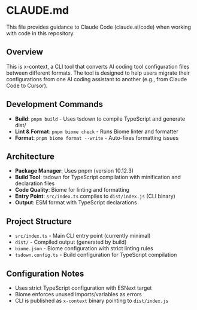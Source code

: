 # CLAUDE.md

This file provides guidance to Claude Code (claude.ai/code) when working with code in this repository.

## Overview

This is x-context, a CLI tool that converts AI coding tool configuration files between different formats. The tool is designed to help users migrate their configurations from one AI coding assistant to another (e.g., from Claude Code to Cursor).

## Development Commands

- **Build**: `pnpm build` - Uses tsdown to compile TypeScript and generate dist/
- **Lint & Format**: `pnpm biome check` - Runs Biome linter and formatter
- **Format**: `pnpm biome format --write` - Auto-fixes formatting issues

## Architecture

- **Package Manager**: Uses pnpm (version 10.12.3)
- **Build Tool**: tsdown for TypeScript compilation with minification and declaration files
- **Code Quality**: Biome for linting and formatting
- **Entry Point**: `src/index.ts` compiles to `dist/index.js` (CLI binary)
- **Output**: ESM format with TypeScript declarations

## Project Structure

- `src/index.ts` - Main CLI entry point (currently minimal)
- `dist/` - Compiled output (generated by build)
- `biome.json` - Biome configuration with strict linting rules
- `tsdown.config.ts` - Build configuration for TypeScript compilation

## Configuration Notes

- Uses strict TypeScript configuration with ESNext target
- Biome enforces unused imports/variables as errors
- CLI is published as `x-context` binary pointing to `dist/index.js`
